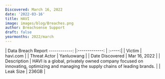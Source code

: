 ```yaml
---
Discovered: March 16, 2022
date: '2022-03-16'
title: HAVI
image: images/blog/Breaches.png
author: Breachsense Support
draft: false
yearmonths: 2022/march
---
```



| Data Breach Report
------------:     |:-------------:    | :-----:|
| Victim      | havi.com      | 
| Threat Actor      | Yanluowang      | 
| Date Discovered      | Mar 16, 2022      | 
| Description      | HAVI is a global, privately owned company focused on innovating, optimizing and managing the supply chains of leading brands.      | 
| Leak Size      | 236GB      | 

